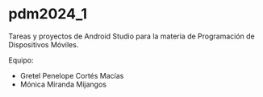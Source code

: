 # pdm2024_1
Tareas y proyectos de Android Studio para la materia de Programación de Dispositivos Móviles.

Equipo:
* Gretel Penelope Cortés Macías
* Mónica Miranda Mijangos
